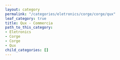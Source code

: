 ```yaml
---
layout: category
permalink: "/categories/eletronics/corge/corge/qux"
leaf_category: true
title: Qux - Commercia
path_to_this_category:
- Eletronics
- Corge
- Corge
- Qux
child_categories: []
---
```

